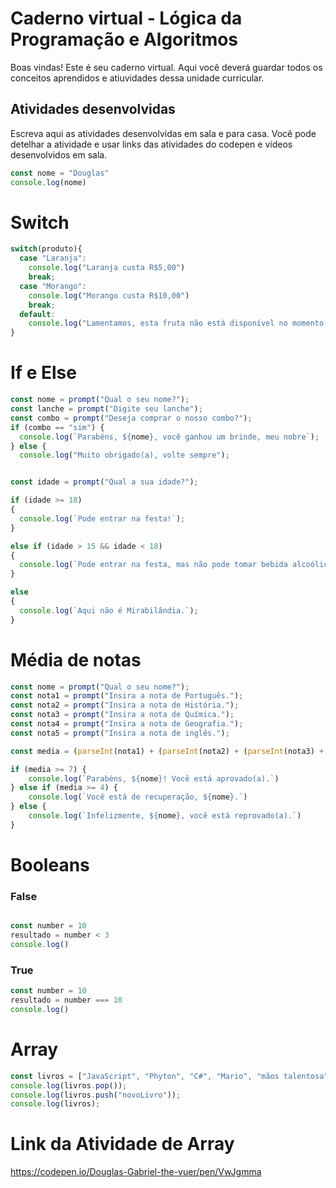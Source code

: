 # Caderno virtual - Lógica da Programação e Algoritmos
Boas vindas! Este é seu caderno virtual. Aqui você deverá guardar todos os conceitos aprendidos e atiuvidades dessa unidade curricular. 


## Atividades desenvolvidas
Escreva aqui as atividades desenvolvidas em sala e para casa. Você pode detelhar a atividade e usar links das atividades do codepen e vídeos desenvolvidos em sala. 

```js
const nome = "Douglas"
console.log(nome)
```
# Switch
```js
switch(produto){
  case "Laranja":
    console.log("Laranja custa R$5,00")
    break;
  case "Morango":
    console.log("Morango custa R$10,00")
    break;
  default:
    console.log("Lamentamos, esta fruta não está disponível no momento.")
}
```
# If e Else
```js
const nome = prompt("Qual o seu nome?");
const lanche = prompt("Digite seu lanche");
const combo = prompt("Deseja comprar o nosso combo?");
if (combo == "sim") {
  console.log(`Parabéns, ${nome}, você ganhou um brinde, meu nobre`);
} else {
  console.log("Muito obrigado(a), volte sempre");


const idade = prompt("Qual a sua idade?");

if (idade >= 18) 
{
  console.log(`Pode entrar na festa!`);
}

else if (idade > 15 && idade < 18)
{
  console.log(`Pode entrar na festa, mas não pode tomar bebida alcoólica.`);
} 

else
{
  console.log(`Aqui não é Mirabilândia.`);
}
```
# Média de notas
```js
const nome = prompt("Qual o seu nome?");
const nota1 = prompt("Insira a nota de Português.");
const nota2 = prompt("Insira a nota de História.");
const nota3 = prompt("Insira a nota de Química.");
const nota4 = prompt("Insira a nota de Geografia.");
const nota5 = prompt("Insira a nota de inglês.");

const media = (parseInt(nota1) + (parseInt(nota2) + (parseInt(nota3) + (parseInt(nota4) + (parseInt(nota5)) / 5;

if (media >= 7) {
    console.log(`Parabéns, ${nome}! Você está aprovado(a).`)
} else if (media >= 4) {
    console.log(`Você está de recuperação, ${nome}.`)
} else {
    console.log(`Infelizmente, ${nome}, você está reprovado(a).`)
}
```
# Booleans
### False
```js

const number = 10
resultado = number < 3
console.log()
```
### True
```js
const number = 10
resultado = number === 10
console.log()
```
# Array
```js
const livros = ["JavaScript", "Phyton", "C#", "Mario", "mãos talentosa", "Hellsing", "A piada mortal"];
console.log(livros.pop());
console.log(livros.push("novoLivro"));
console.log(livros);
```
# Link da Atividade de Array
https://codepen.io/Douglas-Gabriel-the-vuer/pen/VwJgmma

